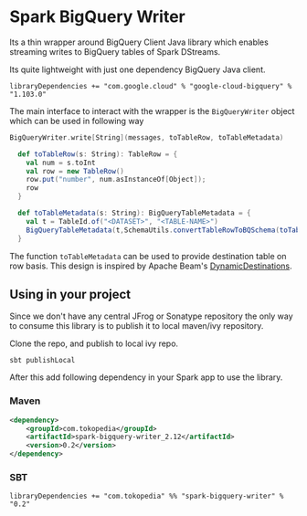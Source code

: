 Spark BigQuery Writer
=====================

Its a thin wrapper around BigQuery Client Java library which enables streaming writes to BigQuery tables of Spark DStreams.

Its quite lightweight with just one dependency BigQuery Java client.
```
libraryDependencies += "com.google.cloud" % "google-cloud-bigquery" % "1.103.0"
```

The main interface to interact with the wrapper is the `BigQueryWriter` object which can be used in following way

~~~Scala
BigQueryWriter.write[String](messages, toTableRow, toTableMetadata)

  def toTableRow(s: String): TableRow = {
    val num = s.toInt
    val row = new TableRow()
    row.put("number", num.asInstanceOf[Object]);
    row
  }

  def toTableMetadata(s: String): BigQueryTableMetadata = {
    val t = TableId.of("<DATASET>", "<TABLE-NAME>")
    BigQueryTableMetadata(t,SchemaUtils.convertTableRowToBQSchema(toTableRow(s)),false,Nil)
  }
~~~

The function `toTableMetadata` can be used to provide destination table on row basis. This design is inspired by Apache Beam's [DynamicDestinations](https://beam.apache.org/releases/javadoc/2.1.0/org/apache/beam/sdk/io/gcp/bigquery/DynamicDestinations.html).

## Using in your project
Since we don't have any central JFrog or Sonatype repository the only way to consume this library is to publish it to local maven/ivy repository.

Clone the repo, and publish to local ivy repo.
```
sbt publishLocal
```
After this add following dependency in your Spark app to use the library.

### Maven
```XML
<dependency>
    <groupId>com.tokopedia</groupId>
    <artifactId>spark-bigquery-writer_2.12</artifactId>
    <version>0.2</version>
</dependency>
```

### SBT
```
libraryDependencies += "com.tokopedia" %% "spark-bigquery-writer" % "0.2"
```